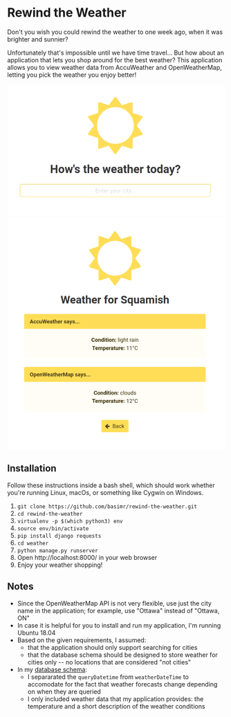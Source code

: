 # Rewind the Weather

Don't you wish you could rewind the weather to one week ago, when it was brighter and sunnier?

Unfortunately that's impossible until we have time travel... But how about an application that lets you shop around for the best weather? This application allows you to view weather data from AccuWeather and OpenWeatherMap, letting you pick the weather you enjoy better!

![Main Page](images/main-page.png)
![Weather Page](images/weather-page.png)

## Installation

Follow these instructions inside a bash shell, which should work whether you're running Linux, macOs, or something like Cygwin on Windows.

1. `git clone https://github.com/basimr/rewind-the-weather.git`
2. `cd rewind-the-weather`
3. `virtualenv -p $(which python3) env`
4. `source env/bin/activate`
5. `pip install django requests`
6. `cd weather`
7. `python manage.py runserver`
8. Open http://localhost:8000/ in your web browser
9. Enjoy your weather shopping!

## Notes

* Since the OpenWeatherMap API is not very flexible, use just the city name in the application; for example, use "Ottawa" instead of "Ottawa, ON"  
* In case it is helpful for you to install and run my application, I'm running Ubuntu 18.04
* Based on the given requirements, I assumed:
  * that the application should only support searching for cities
  * that the database schema should be designed to store weather for cities only -- no locations that are considered "not cities"
* In my [database schema](images/database-schema.png):
  * I separarated the `queryDatetime` from `weatherDateTime` to accomodate for the fact that weather forecasts change depending on when they are queried
  * I only included weather data that my application provides: the temperature and a short description of the weather conditions
